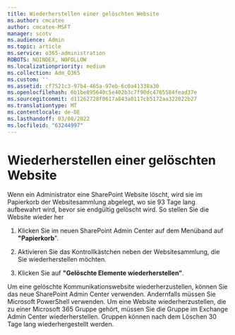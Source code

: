 ```yaml
---
title: Wiederherstellen einer gelöschten Website
ms.author: cmcatee
author: cmcatee-MSFT
manager: scotv
ms.audience: Admin
ms.topic: article
ms.service: o365-administration
ROBOTS: NOINDEX, NOFOLLOW
ms.localizationpriority: medium
ms.collection: Adm_O365
ms.custom: ''
ms.assetid: cf7521c3-97b4-465a-97eb-6c0a41338a30
ms.openlocfilehash: 6b1be895640c5e402b3c7f90dc4765584fead37e
ms.sourcegitcommit: d11262728f0617a843a0117cb5172aa322022b27
ms.translationtype: MT
ms.contentlocale: de-DE
ms.lasthandoff: 03/08/2022
ms.locfileid: "63244997"
---
```

# <a name="restore-a-deleted-site"></a>Wiederherstellen einer gelöschten Website

Wenn ein Administrator eine SharePoint Website löscht, wird sie im Papierkorb der Websitesammlung abgelegt, wo sie 93 Tage lang aufbewahrt wird, bevor sie endgültig gelöscht wird. So stellen Sie die Website wieder her
  
1. Klicken Sie im neuen SharePoint Admin Center auf dem Menüband auf **"Papierkorb**". 
    
2. Aktivieren Sie das Kontrollkästchen neben der Websitesammlung, die Sie wiederherstellen möchten.
    
3. Klicken Sie auf **"Gelöschte Elemente wiederherstellen"**.
    
Um eine gelöschte Kommunikationswebsite wiederherzustellen, können Sie das neue SharePoint Admin Center verwenden. Andernfalls müssen Sie Microsoft PowerShell verwenden. Um eine Website wiederherzustellen, die zu einer Microsoft 365 Gruppe gehört, müssen Sie die Gruppe im Exchange Admin Center wiederherstellen. Gruppen können nach dem Löschen 30 Tage lang wiederhergestellt werden.
  

